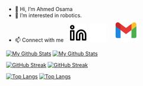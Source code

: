 - 👋 Hi, I’m Ahmed Osama
- 👀 I’m interested in robotics.
- :mailbox: Connect with me 
&ensp;
[![website](./img/linkedin-light.svg)](https://www.linkedin.com/in/ahmed-osama-7514b610a/#gh-light-mode-only) 
[![website](./img/linkedin-dark.svg)](https://www.linkedin.com/in/ahmed-osama-7514b610a/#gh-dark-mode-only)
&emsp;
<a href="mailto:ahmed.osama8282@gmail.com"> <img src="/img/icons8-gmail-32.svg"> </a>

[![My Github Stats](https://github-readme-stats.vercel.app/api?username=ahmedosama07&count_private=true&show_icons=true&hide_border=true&theme=default)](https://github-readme-stats.vercel.app/api?username=ahmedosama07&count_private=true&show_icons=true&hide_border=true&theme=default#gh-light-mode-only)
[![My Github Stats](https://github-readme-stats.vercel.app/api?username=ahmedosama07&count_private=true&show_icons=true&hide_border=true&theme=dark)](https://github-readme-stats.vercel.app/api?username=ahmedosama07&count_private=true&show_icons=true&hide_border=true&theme=dark#gh-dark-mode-only)

[![GitHub Streak](https://github-readme-streak-stats.herokuapp.com/?user=ahmedosama07&theme=default)](https://git.io/streak-stats#gh-light-mode-only)
[![GitHub Streak](https://github-readme-streak-stats.herokuapp.com/?user=ahmedosama07&theme=dark)](https://git.io/streak-stats#gh-dark-mode-only)

[![Top Langs](https://github-readme-stats.vercel.app/api/top-langs/?username=ahmedosama07&layout=compact&hide_border=true&theme=default)](https://github.com/ahmedosama07/github-readme-stats#gh-light-mode-only)
[![Top Langs](https://github-readme-stats.vercel.app/api/top-langs/?username=ahmedosama07&layout=compact&hide_border=true&theme=dark)](https://github.com/ahmedosama07/github-readme-stats#gh-dark-mode-only)
